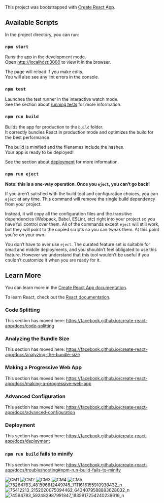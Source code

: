 This project was bootstrapped with [Create React App](https://github.com/facebook/create-react-app).

## Available Scripts

In the project directory, you can run:

### `npm start`

Runs the app in the development mode.<br />
Open [http://localhost:3000](http://localhost:3000) to view it in the browser.

The page will reload if you make edits.<br />
You will also see any lint errors in the console.

### `npm test`

Launches the test runner in the interactive watch mode.<br />
See the section about [running tests](https://facebook.github.io/create-react-app/docs/running-tests) for more information.

### `npm run build`

Builds the app for production to the `build` folder.<br />
It correctly bundles React in production mode and optimizes the build for the best performance.

The build is minified and the filenames include the hashes.<br />
Your app is ready to be deployed!

See the section about [deployment](https://facebook.github.io/create-react-app/docs/deployment) for more information.

### `npm run eject`

**Note: this is a one-way operation. Once you `eject`, you can’t go back!**

If you aren’t satisfied with the build tool and configuration choices, you can `eject` at any time. This command will remove the single build dependency from your project.

Instead, it will copy all the configuration files and the transitive dependencies (Webpack, Babel, ESLint, etc) right into your project so you have full control over them. All of the commands except `eject` will still work, but they will point to the copied scripts so you can tweak them. At this point you’re on your own.

You don’t have to ever use `eject`. The curated feature set is suitable for small and middle deployments, and you shouldn’t feel obligated to use this feature. However we understand that this tool wouldn’t be useful if you couldn’t customize it when you are ready for it.

## Learn More

You can learn more in the [Create React App documentation](https://facebook.github.io/create-react-app/docs/getting-started).

To learn React, check out the [React documentation](https://reactjs.org/).

### Code Splitting

This section has moved here: https://facebook.github.io/create-react-app/docs/code-splitting

### Analyzing the Bundle Size

This section has moved here: https://facebook.github.io/create-react-app/docs/analyzing-the-bundle-size

### Making a Progressive Web App

This section has moved here: https://facebook.github.io/create-react-app/docs/making-a-progressive-web-app

### Advanced Configuration

This section has moved here: https://facebook.github.io/create-react-app/docs/advanced-configuration

### Deployment

This section has moved here: https://facebook.github.io/create-react-app/docs/deployment

### `npm run build` fails to minify

This section has moved here: https://facebook.github.io/create-react-app/docs/troubleshooting#npm-run-build-fails-to-minify

![CM1](https://user-images.githubusercontent.com/49531974/68458592-78056b80-0203-11ea-8432-839b14ff040e.png)
![CM2](https://user-images.githubusercontent.com/49531974/68458598-7b005c00-0203-11ea-92d9-afa04b63bb32.png)
![CM3](https://user-images.githubusercontent.com/49531974/68458601-7cca1f80-0203-11ea-8766-af742f867810.png)
![CM4](https://user-images.githubusercontent.com/49531974/68458604-7e93e300-0203-11ea-99c7-53f1dc2167bc.png)
![CM5](https://user-images.githubusercontent.com/49531974/68458609-80f63d00-0203-11ea-91bf-7d45bb6f856a.png)
![75264763_481596812449745_7111616155910930432_n](https://user-images.githubusercontent.com/49531974/68458623-8e132c00-0203-11ea-8f42-91aecafd5f5d.jpg)
![75412213_2152020075094462_6434079588883628032_n](https://user-images.githubusercontent.com/49531974/68458629-91a6b300-0203-11ea-9284-456c68c7b3ba.jpg)
![74594783_592482987991847_1835917254240239616_n](https://user-images.githubusercontent.com/49531974/68458634-93707680-0203-11ea-866e-853003b2c473.jpg)

